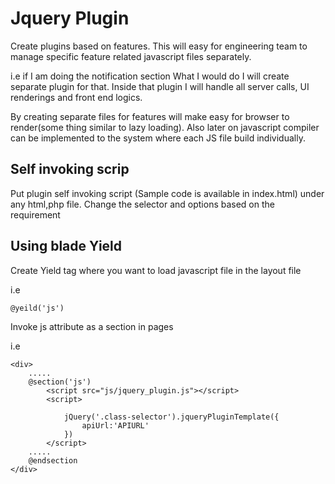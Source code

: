 # Jquery Plugin

Create plugins based on features. This will easy for engineering team to manage specific feature related javascript files separately. 

i.e if I am doing the notification section What I would do I will create separate plugin 
for that. Inside that plugin I will handle all server calls, UI renderings and front end logics.

By creating separate files for features will make easy for browser to render(some thing similar to lazy loading). Also later on javascript compiler can be implemented  to the system where each JS file build individually.

## Self invoking scrip

Put plugin self invoking script (Sample code is available in index.html) under any html,php file. Change the selector and options based on the requirement

## Using blade Yield

Create Yield tag where you want to load javascript file in the layout file

i.e 

    @yeild('js')


Invoke js attribute as a section in pages 

i.e
    
    <div>
        .....
        @section('js')
            <script src="js/jquery_plugin.js"></script>
            <script>
            
                jQuery('.class-selector').jqueryPluginTemplate({
                    apiUrl:'APIURL'
                })
            </script>
        .....
        @endsection
    </div>